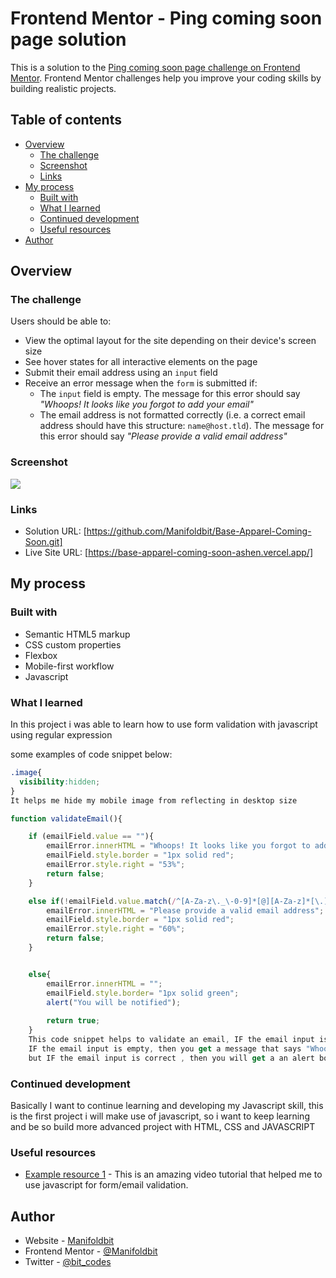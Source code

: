 # Frontend Mentor - Ping coming soon page solution

This is a solution to the [Ping coming soon page challenge on Frontend Mentor](https://www.frontendmentor.io/challenges/ping-single-column-coming-soon-page-5cadd051fec04111f7b848da). Frontend Mentor challenges help you improve your coding skills by building realistic projects. 

## Table of contents

- [Overview](#overview)
  - [The challenge](#the-challenge)
  - [Screenshot](#screenshot)
  - [Links](#links)
- [My process](#my-process)
  - [Built with](#built-with)
  - [What I learned](#what-i-learned)
  - [Continued development](#continued-development)
  - [Useful resources](#useful-resources)
- [Author](#author)

## Overview

### The challenge

Users should be able to:

- View the optimal layout for the site depending on their device's screen size
- See hover states for all interactive elements on the page
- Submit their email address using an `input` field
- Receive an error message when the `form` is submitted if:
	- The `input` field is empty. The message for this error should say *"Whoops! It looks like you forgot to add your email"*
	- The email address is not formatted correctly (i.e. a correct email address should have this structure: `name@host.tld`). The message for this error should say *"Please provide a valid email address"*

### Screenshot

![](./screenshot.jpg)


### Links

- Solution URL: [https://github.com/Manifoldbit/Base-Apparel-Coming-Soon.git]
- Live Site URL: [https://base-apparel-coming-soon-ashen.vercel.app/]

## My process

### Built with

- Semantic HTML5 markup
- CSS custom properties
- Flexbox
- Mobile-first workflow
- Javascript

### What I learned

In this project i was able to learn how to use form validation with javascript using regular expression

some examples of code snippet below:

```css
.image{
  visibility:hidden; 
}
It helps me hide my mobile image from reflecting in desktop size
```
```js
function validateEmail(){

    if (emailField.value == ""){
        emailError.innerHTML = "Whoops! It looks like you forgot to add your email";
        emailField.style.border = "1px solid red";
        emailError.style.right = "53%";
        return false;
    }

    else if(!emailField.value.match(/^[A-Za-z\._\-0-9]*[@][A-Za-z]*[\.][a-z]{2,4}$/)){
        emailError.innerHTML = "Please provide a valid email address";
        emailField.style.border = "1px solid red";
        emailError.style.right = "60%";
        return false;
    }


    else{
        emailError.innerHTML = "";
        emailField.style.border= "1px solid green";
        alert("You will be notified");
       
        return true;
    }
    This code snippet helps to validate an email, IF the email input is wrong then, u will see a message that says "Please provide a valid email address";
    IF the email input is empty, then you get a message that says "Whoops! It looks like you forgot to add your email";
    but IF the email input is correct , then you will get a an alert box messsage that says "You will be notified soon"
```

### Continued development

Basically I want to continue learning and developing my Javascript skill, this is the first project i will make use of javascript, so i want to keep learning and be so build more advanced project with HTML, CSS and JAVASCRIPT

### Useful resources

- [Example resource 1](https://www.youtube.com/watch?v=ndNPg8-5jgI) - This is an amazing video tutorial that helped me to use javascript for form/email validation.

## Author

- Website - [Manifoldbit](https://Manifoldbit.com)
- Frontend Mentor - [@Manifoldbit](https://www.frontendmentor.io/profile/Manifoldbit)
- Twitter - [@bit_codes](https://twitter.com/IloriBabajide)

